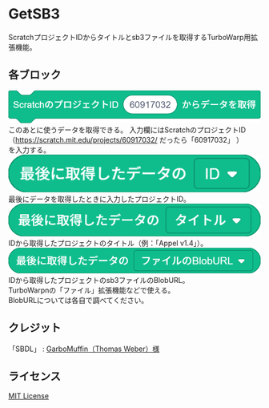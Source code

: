 # GetSB3
ScratchプロジェクトIDからタイトルとsb3ファイルを取得するTurboWarp用拡張機能。
## 各ブロック
![ScratchのプロジェクトID 60917032 からデータを取得](img/GETDATA.png)  
このあとに使うデータを取得できる。
入力欄にはScratchのプロジェクトID  
（https://scratch.mit.edu/projects/60917032/ だったら「60917032」 ）  
を入力する。  
![最後に取得したデータのID](img/ID.png)   
最後にデータを取得したときに入力したプロジェクトID。  
![最後に取得したデータのタイトル](img/TITLE.png)  
IDから取得したプロジェクトのタイトル（例：「Appel v1.4」）。
![最後に取得したデータのファイルのBlobURL](img/BLOBURL.png)  
IDから取得したプロジェクトのsb3ファイルのBlobURL。  
TurboWarpnの「ファイル」拡張機能などで使える。  
BlobURLについては各自で調べてください。
## クレジット
「SBDL」 : [GarboMuffin（Thomas Weber）様](https://github.com/GarboMuffin)
## ライセンス
[MIT License](LICENSE)